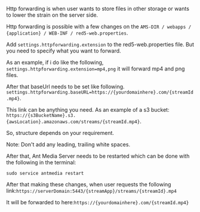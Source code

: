 Http forwarding is when user wants to store files in other storage or wants to lower the strain on the server side.

Http forwarding is possible  with a few changes on the `AMS-DIR / webapps / {application} / WEB-INF / red5-web.properties`. 

Add `settings.httpforwarding.extension` to the red5-web.properties file. But you need to specify what you want to forward. 

As an example, if i do like the following, `settings.httpforwarding.extension=mp4,png` it will forward mp4 and png files.

After that baseUrl needs to be set like following. `settings.httpforwarding.baseURL=https://{yourdomainhere}.com/{streamId.mp4}`. 

This link can be anything you need. As an example of a s3 bucket: `https://{s3BucketName}.s3.{awsLocation}.amazonaws.com/streams/{streamId.mp4}`.

So, structure depends on your requirement.

Note: Don't add any leading, trailing white spaces.

After that, Ant Media Server needs to be restarted which can be done with the following in the terminal:

`sudo service antmedia restart`

After that making these changes, when user requests the following link:`https://serverDomain:5443/{streamApp}/streams/{streamId}.mp4`

It will be forwarded to here:`https://{yourdomainhere}.com/{streamId.mp4}`